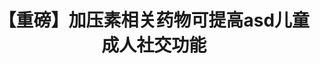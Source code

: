 ---
title: 【重磅】加压素相关药物可提高asd儿童成人社交功能
tags: [孤独症, Austim, 孤独症谱系, AS]
color: warning
description: 今日科学·转化医学杂志上背靠背发表了两篇针对精氨酸加压素的药物对孤独症谱系患者的功能改善
external_url: http://mp.weixin.qq.com/s?__biz=MzIyMzgyMjY5NQ==&amp;mid=2247484039&amp;idx=1&amp;sn=760b00c9d8a9ef72fd2a4bb7756970b3&amp;chksm=e819148fdf6e9d99fff2a9861cdc2161bf4cfdb1c2fc7af9364ead0d3936ce7cf477be5e9af9&amp;scene=27#wechat_redirect
---